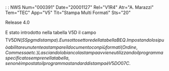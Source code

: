  :  : NWS Num="000391" Date="20001127" Rel="V1R4" Atr="A. Marazzi" Tem="TEC" App="V5" Tit="Stampa Multi Formati" Sts="20"

Release 4.0

E stato introdotto nella tabella V5D il campo T$V5DN (SS pgm di stampa). E un sottosettore della
tabella B£Q. Impostandolo si può abilitare un utente a stampare il documento con più formati (Ordine, Commessa etc.)
Lasciandolo bianco la stampa avviene utilizzando il programma specificato sempre nella tabella, se
non è impostato il programma standard di stampa è V5DO07C$.


